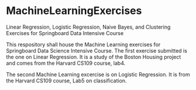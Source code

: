 # MachineLearningExercises
Linear Regression, Logistic Regression, Naive Bayes, and Clustering Exercises for Springboard Data Intensive Course

This respository shall house the Machine Learning exercises for Springboard Data Science Intensive Course.
The first exercise submitted is the one on Linear Regression.  It is a study of the Boston Housing project and comes from the Harvard CS109 course, lab4.

The second Machine Learning excercise is on Logistic Regression.  It is from the Harvard CS109 course, Lab5 on classification.

